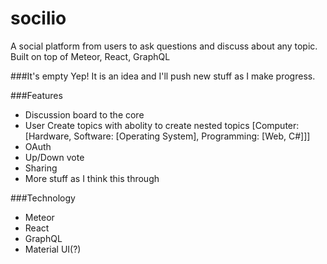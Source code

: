 # socilio
A social platform from users to ask questions and discuss about any topic. Built on top of Meteor, React, GraphQL

###It's empty
Yep! It is an idea and I'll push new stuff as I make progress.

###Features
- Discussion board to the core
- User Create topics with abolity to create nested topics [Computer: [Hardware, Software: [Operating System], Programming: [Web, C#]]]
- OAuth
- Up/Down vote
- Sharing
- More stuff as I think this through

###Technology
- Meteor
- React
- GraphQL
- Material UI(?)
